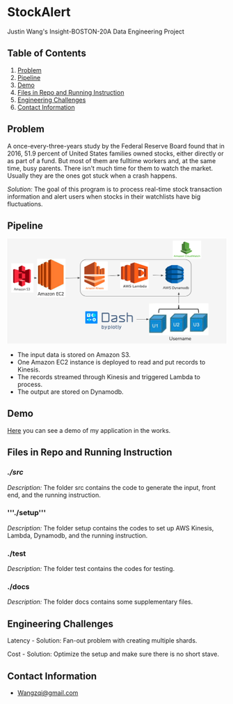 # StockAlert
Justin Wang's Insight-BOSTON-20A Data Engineering Project

## Table of Contents
1. [Problem](README.md#problem)
1. [Pipeline](README.md#Pipeline)
1. [Demo](README.md#demo)
1. [Files in Repo and Running Instruction](README.md#files-in-repo-and-running-instruction)
1. [Engineering Challenges](README.md#Engineering-Challenges)
1. [Contact Information](README.md#contact-information)

## Problem

A once-every-three-years study by the Federal Reserve Board found that in 2016, 51.9 percent of United States families owned stocks, either directly or as part of a fund. But most of them are fulltime workers and, at the same time, busy parents. There isn't much time for them to watch the market. Usually they are the ones got stuck when a crash happens. 

*Solution:* The goal of this program is to process real-time stock transaction information and alert users when stocks in their watchlists have big fluctuations.


## Pipeline

![Pipeline](docs/Pipeline.png)

* The input data is stored on Amazon S3.
* One Amazon EC2 instance is deployed to read and put records to Kinesis.
* The records streamed through Kinesis and triggered Lambda to process. 
* The output are stored on Dynamodb. 


## Demo

[Here](https://docs.google.com/presentation/d/1Hfd_69M8oH_Z5qKHjjJgYDO-kT6uJuBI7YAezgpVQqw/edit) you can see a demo of my application in the works. 


## Files in Repo and Running Instruction
### *./src*
*Description:* The folder src contains the code to generate the input, front end, and the running instruction.
### '''./setup'''
*Description:* The folder setup contains the codes to set up AWS Kinesis, Lambda, Dynamodb, and the running instruction. 
### ./test
*Description:* The folder test contains the codes for testing.
### ./docs
*Description:* The folder docs contains some supplementary files.

## Engineering Challenges
Latency - Solution: Fan-out problem with creating multiple shards.

Cost - Solution: Optimize the setup and make sure there is no short stave.

## Contact Information
* Wangzqi@gmail.com
